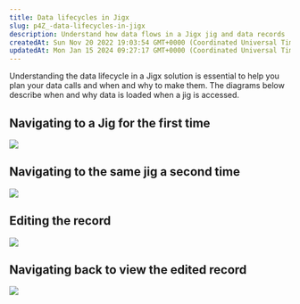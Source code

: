 ```yaml
---
title: Data lifecycles in Jigx
slug: p4Z_-data-lifecycles-in-jigx
description: Understand how data flows in a Jigx jig and data records
createdAt: Sun Nov 20 2022 19:03:54 GMT+0000 (Coordinated Universal Time)
updatedAt: Mon Jan 15 2024 09:27:17 GMT+0000 (Coordinated Universal Time)
---
```


Understanding the data lifecycle in a Jigx solution is essential to help you plan your data calls and when and why to make them. The diagrams below describe when and why data is loaded when a jig is accessed.

## Navigating to a Jig for the first time

![](https://archbee-image-uploads.s3.amazonaws.com/x7vdIDH6-ScTprfmi2XXX/sn4xeVhJP2Idu_wGg11C0_image.png)

## Navigating to the same jig a second time

![](https://archbee-image-uploads.s3.amazonaws.com/x7vdIDH6-ScTprfmi2XXX/YVD4_tPTrsbTO9dDdkrQd_image.png)

## Editing the record

![](https://archbee-image-uploads.s3.amazonaws.com/x7vdIDH6-ScTprfmi2XXX/2in5ZqMAgP77ZwapT99-s_image.png)

## Navigating back to view the edited record

![](https://archbee-image-uploads.s3.amazonaws.com/x7vdIDH6-ScTprfmi2XXX/40ywmYb6IxBw8nmOoT4c4_image.png)


